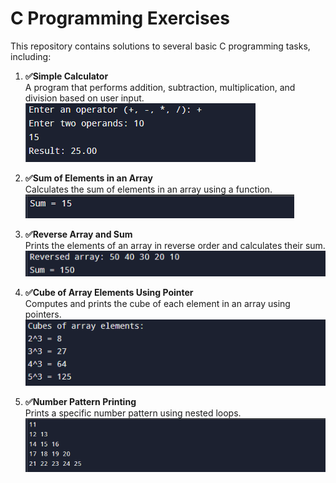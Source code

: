 # C Programming Exercises

This repository contains solutions to several basic C programming tasks, including:

1. **✅Simple Calculator**  
   A program that performs addition, subtraction, multiplication, and division based on user input.
   <img src="img/Q1.png">

2. **✅Sum of Elements in an Array**  
   Calculates the sum of elements in an array using a function.<br/>
   <img src="img/Q2.png">

3. **✅Reverse Array and Sum**  
   Prints the elements of an array in reverse order and calculates their sum.
   <img src="img/Q3.png">

4. **✅Cube of Array Elements Using Pointer**  
   Computes and prints the cube of each element in an array using pointers.
   <img src="img/Q4.png">

5. **✅Number Pattern Printing**  
   Prints a specific number pattern using nested loops.
   <img src="img/Q5.png">